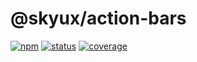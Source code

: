 # @skyux/action-bars

[![npm](https://img.shields.io/npm/v/@skyux/action-bars.svg)](https://www.npmjs.com/package/@skyux/action-bars)
[![status](https://travis-ci.org/blackbaud/skyux-action-bars.svg?branch=master)](https://travis-ci.org/blackbaud/skyux-action-bars)
[![coverage](https://codecov.io/gh/blackbaud/skyux-action-bars/branch/master/graphs/badge.svg?branch=master)](https://codecov.io/gh/blackbaud/skyux-action-bars/branch/master)
